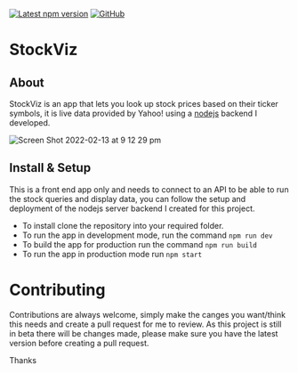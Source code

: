 [![Latest npm version](https://img.shields.io/npm/v/configurable-http-proxy?logo=npm)](https://www.npmjs.com/package/yahoo-finance)
[![GitHub](https://img.shields.io/badge/issue_tracking-github-blue?logo=github)](https://github.com/RyanSowden/stockviz/issues)

# StockViz

## About

StockViz is an app that lets you look up stock prices based on their ticker symbols, it is live data provided by Yahoo! using a [nodejs](https://github.com/RyanSowden/stock-search-server) backend I developed.

![Screen Shot 2022-02-13 at 9 12 29 pm](https://user-images.githubusercontent.com/22116596/153750520-231e33e1-e044-4a1e-86c0-75ec171903fb.png)

## Install & Setup

This is a front end app only and needs to connect to an API to be able to run the stock queries and display data, you can follow the setup and deployment of the nodejs server backend I created for this project.


* To install clone the repository into your required folder. 
* To run the app in development mode, run the command ```npm run dev```
* To build the app for production run the command ```npm run build```
* To run the app in production mode run ```npm start```

# Contributing

Contributions are always welcome, simply make the canges you want/think this needs and create a pull request for me to review.
As this project is still in beta there will be changes made, please make sure you have the latest version before creating a pull request.

Thanks 

